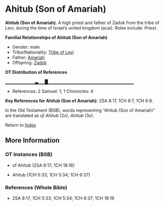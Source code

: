 # Ahitub (Son of Amariah)
**Ahitub (Son of Amariah)**. 
A high priest and father of Zadok from the tribe of Levi, during the time of Israel’s united kingdom (acai). 
Roles include: 
_Priest_. 




**Familial Relationships of Ahitub (Son of Amariah)**


* Gender: male
* Tribe/Nationality: [Tribe of Levi](../../../groups/md/acai/Levi.md)
* Father: [Amariah](Amariah.md)
* Offspring: [Zadok](Zadok.2.md)


**OT Distribution of References**

▁▁▁▁▁▁▁▁▁▃▁▁█▁▁▁▁▁▁▁▁▁▁▁▁▁▁▁▁▁▁▁▁▁▁▁▁▁▁
* References: 2 Samuel: 1; 1 Chronicles: 4



**Key References for Ahitub (Son of Amariah)**: 
2SA 8:17, 1CH 6:7, 1CH 6:8. 


In the Old Testament (BSB), words representing “Ahitub (Son of Amariah)” are translated as 
*of Ahitub* (2x), *Ahitub* (3x). 




Return to [Index](00-Index.md)

## More Information

### OT Instances (BSB)

* of Ahitub (2SA 8:17; 1CH 18:16)

* Ahitub (1CH 5:33; 1CH 5:34; 1CH 6:37)



### References (Whole Bible)

* 2SA 8:17; 1CH 5:33; 1CH 5:34; 1CH 6:37; 1CH 18:16



